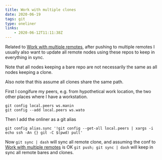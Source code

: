 ```yaml
---
title: Work with multiple clones
date: 2020-06-19
tags: git
type: oneliner
links:
	- 2020-06-12T11:11:38Z
---
```


[Work with multiple remotes]: 2020-06-12T11_11_38Z.md

Related to [Work with multiple remotes][], after pushing to multiple
remotes I usually also want to update all remote nodes using these
repos to keep in everything in sync.

Note that all nodes keeping a bare repo are not necessarily the same
as all nodes keeping a clone.

Also note that this assume all clones share the same path.

First I congifure my peers, e.g. from hypothetical work location, the
two other places where I have a workstation.

```
git config local.peers ws.manin
git config --add local.peers ws.wato
```

Then I add the onliner as a git alias

```
git config alias.sync '!git config --get-all local.peers | xargs -i echo ssh -An {} git -C $(pwd) pull'
```

Now `git sync | dash` will sync all remote clone, and assuming the
conf to [Work with multiple remotes][] is OK `git push; git sync | dash` will
keep in sync all remote bares and clones.
